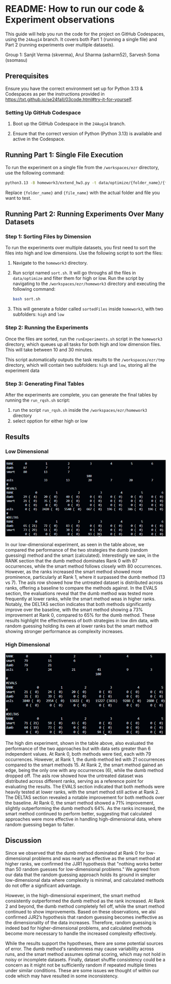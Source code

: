 # README: How to run our code & Experiment observations

This guide will help you run the code for the project on GitHub Codespaces, using the `24Aug14` branch. It covers both Part 1 (running a single file) and Part 2 (running experiments over multiple datasets).

Group 1: Sanjit Verma (skverma), Arul Sharma (asharm52), Sarvesh Soma (ssomasu)

## Prerequisites

Ensure you have the correct environment set up for Python 3.13 & Codespaces as per the instructions provided in <https://txt.github.io/se24fall/03code.html#try-it-for-yourself>.

### Setting Up GitHub Codespace

1.  Boot up the GitHub Codespace in the `24Aug14` branch.

2.  Ensure that the correct version of Python (Python 3.13) is available and active in the Codespace.

## Running Part 1: Single File Execution

To run the experiment on a single file from the `/workspaces/ezr` directory, use the following command:

```bash
python3.13 -B homework3/extend_hw3.py -t data/optimize/{folder_name}/{file_name}
```

Replace `{folder_name}` and `{file_name}` with the actual folder and file you want to test.


## Running Part 2: Running Experiments Over Many Datasets

### Step 1: Sorting Files by Dimension

To run the experiments over multiple datasets, you first need to sort the files into high and low dimensions. Use the following script to sort the files:

1.  Navigate to the `homework3` directory.

2.  Run script named `sort.sh`. It will go throughs all the files in `data/optimize` and filter them for high or low. Run the script by navigating to the `/workspaces/ezr/homework3` directory and executing the following command:

    ```bash
    bash sort.sh
    ```

3.  This will generate a folder called `sortedFiles` inside `homework3`, with two subfolders: `high` and `low`

### Step 2: Running the Experiments

Once the files are sorted, run the `runExperiments.sh` script in the `homework3` directory, which queues up all tasks for both high and low dimension files. This will take between 10 and 30 minutes. 

This script automatically outputs the task results to the `/workspaces/ezr/tmp` directory, which will contain two subfolders: `high` and `low`, storing all the experiment data

### Step 3: Generating Final Tables

After the experiments are complete, you can generate the final tables by running the `run_rqsh.sh` script:

1.  run the script `run_rqsh.sh` inside the `/workspaces/ezr/homework3` directory 
2.  select opption for either high or low


## Results

### Low Dimensional
![Low Dimensional Table](../homework3/results/lowDim_table.png)

In our low-dimensional experiment, as seen in the table above, we compared the performance of the two strategies the dumb (random guessing) method and the smart (calculated). Interestingly we saw, in the RANK section that the dumb method dominates Rank 0 with 87 occurrences, while the smart method follows closely with 80 occurrences. However, as the ranks increased the smart method showed more prominence, particularly at Rank 1, where it surpassed the dumb method (13 vs 7). The asIs row showed how the untreated dataset is distributed across ranks, offering a baseline to compare the methods against. In the EVALS section, the evaluations reveal that the dumb method was tested more frequently at lower ranks, while the smart method weas in higher ranks. Notably, the DELTAS section indicates that both methods significantly improve over the baseline, with the smart method showing a 73% improvement at Rank 0, compared to 65% for the dumb method. These results highlight the effectiveness of both strategies in low dim data, with random guessing holding its own at lower ranks but the smart method showing stronger performance as complexity increases.

### High Dimensional
![High Dimensional Table](../homework3/results/highDim_table.png)

The high dim experiment, shown in the table above, also evaluated the performance of the two approaches but with data sets greater than 6 independent values. At Rank 0, both methods were tied, each with 79 occurrences. However, at Rank 1, the dumb method led with 21 occurrences compared to the smart methods 15. At Rank 2, the smart method gained an edge, being the only one with any occurrences (6), while the dumb method dropped off. The asIs row showed how the untreated dataset was distributed across different ranks, serving as a reference point for evaluating the results. The EVALS section indicated that both methods were heavily tested at lower ranks, with the smart method still active at Rank 2. The DELTAS section revealed a notable improvement for both methods over the baseline. At Rank 0, the smart method showed a 71% improvement, slightly outperforming the dumb method’s 64%. As the ranks increased, the smart method continued to perform better, suggesting that calculated approaches were more effective in handling high-dimensional data, where random guessing began to falter.

## Discussion
Since we observed that the dumb  method dominated at Rank 0 for low-dimensional problems and was nearly as effective as the smart method at higher ranks, we confirmed the JJR1 hypothesis that "nothing works better than 50 random guesses for low-dimensional problems." We agreed from our data that the random guessing approach holds its ground in simpler low-dimensional data where complexity is minimal, and calculated methods do not offer a significant advantage.

However, in the high-dimensional experiment, the smart method consistently outperformed the dumb method as the rank increased. At Rank 2 and beyond, the dumb method completely fell off, while the smart method continued to show improvements. Based on these observations, we alsi confirmed JJR2’s hypothesis that random guessing becomes ineffective as the dimensionality of the data increases. Therefore, random guessing is indeed bad for higher-dimensional problems, and calculated methods become more necessary to handle the increased complexity effectively.

While the results support the hypotheses, there are some potential sources of error. The dumb method's randomness may cause variability across runs, and the smart method assumes optimal scoring, which may not hold in noisy or incomplete datasets. Finally, dataset shuffle consistency could be a concern as it might not be sufficiently random if repeated multiple times under similar conditions. These are some  issues we thought of within our code which may have resulted in some inconsistency. 
